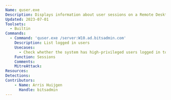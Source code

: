 ```yaml
---
Name: quser.exe
Description: Displays information about user sessions on a Remote Desktop Session Host server
Updated: 2023-07-01
Toolsets:
  - Builtin
Commands:
  - Command: 'quser.exe /server:W10.ad.bitsadmin.com'
    Description: List logged in users
    Usecases:
      - Check whether the system has high-privileged users logged in to then laterally move to it
    Function: Sessions
    Comments:
    MitreAttack:
Resources:
Detections:
Contributors:
    - Name: Arris Huijgen
      Handle: bitsadmin
---
```

